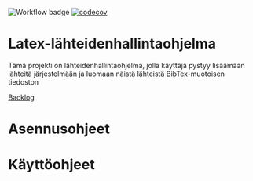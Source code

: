 ![Workflow badge](https://github.com/LassiEH/TJTA-miniprojekti/workflows/CI/badge.svg) [![codecov](https://codecov.io/gh/LassiEH/TJTA-miniprojekti/graph/badge.svg?token=HNUGVO7OBZ)](https://codecov.io/gh/LassiEH/TJTA-miniprojekti)
# Latex-lähteidenhallintaohjelma

Tämä projekti on lähteidenhallintaohjelma, jolla käyttäjä pystyy lisäämään lähteitä järjestelmään ja luomaan näistä lähteistä BibTex-muotoisen tiedoston

[Backlog](https://docs.google.com/spreadsheets/d/1ZqoGZ5sTRbRQzgd5EEx1LjCS2qIPFBNyBnGplteZyd4/edit?usp=sharing)

# Asennusohjeet

# Käyttöohjeet

